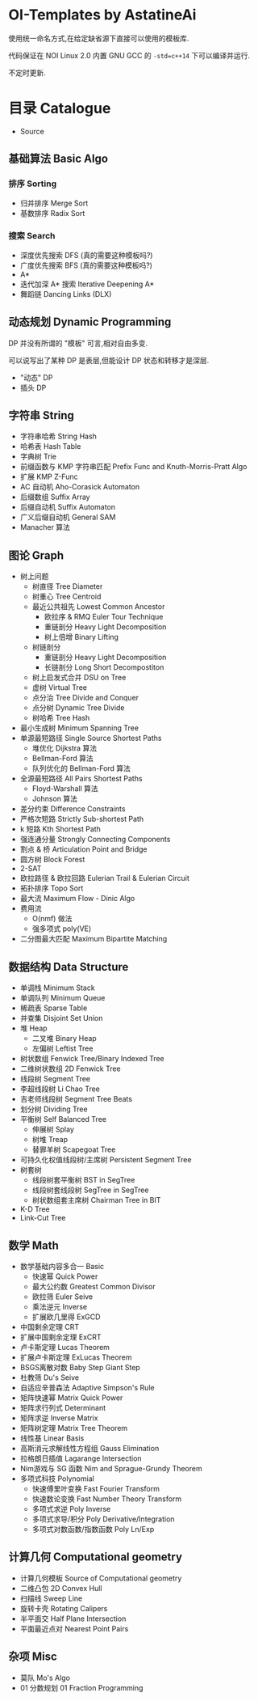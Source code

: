 # OI-Templates by AstatineAi

使用统一命名方式,在给定缺省源下直接可以使用的模板库.

代码保证在 NOI Linux 2.0 内置 GNU GCC 的 `-std=c++14` 下可以编译并运行.

不定时更新.

# 目录 Catalogue

- Source

## 基础算法 Basic Algo

### 排序 Sorting

- 归并排序 Merge Sort
- 基数排序 Radix Sort

### 搜索 Search

- 深度优先搜索 DFS (真的需要这种模板吗?)
- 广度优先搜索 BFS (真的需要这种模板吗?)
- A*
- 迭代加深 A* 搜索 Iterative Deepening A*
- 舞蹈链 Dancing Links (DLX)

## 动态规划 Dynamic Programming

DP 并没有所谓的 "模板" 可言,相对自由多变.

可以说写出了某种 DP 是表层,但能设计 DP 状态和转移才是深层.

 - "动态" DP
 - 插头 DP

## 字符串 String

- 字符串哈希 String Hash
- 哈希表 Hash Table
- 字典树 Trie
- 前缀函数与 KMP 字符串匹配 Prefix Func and Knuth-Morris-Pratt Algo
- 扩展 KMP Z-Func
- AC 自动机 Aho-Corasick Automaton
- 后缀数组 Suffix Array
- 后缀自动机 Suffix Automaton
- 广义后缀自动机 General SAM
- Manacher 算法

## 图论 Graph

- 树上问题
    - 树直径 Tree Diameter
    - 树重心 Tree Centroid
    - 最近公共祖先 Lowest Common Ancestor
        - 欧拉序 & RMQ Euler Tour Technique
        - 重链剖分 Heavy Light Decomposition
        - 树上倍增 Binary Lifting
    - 树链剖分
        - 重链剖分 Heavy Light Decomposition
        - 长链剖分 Long Short Decompostiton
    - 树上启发式合并 DSU on Tree
    - 虚树 Virtual Tree
    - 点分治 Tree Divide and Conquer
    - 点分树 Dynamic Tree Divide
    - 树哈希 Tree Hash
- 最小生成树  Minimum Spanning Tree
- 单源最短路径 Single Source Shortest Paths
    - 堆优化 Dijkstra 算法
    - Bellman-Ford 算法
    - 队列优化的 Bellman-Ford 算法
- 全源最短路径 All Pairs Shortest Paths
    - Floyd-Warshall 算法
    - Johnson 算法
- 差分约束 Difference Constraints
- 严格次短路 Strictly Sub-shortest Path
- k 短路 Kth Shortest Path
- 强连通分量 Strongly Connecting Components
- 割点 & 桥 Articulation Point and Bridge
- 圆方树 Block Forest
- 2-SAT
- 欧拉路径 & 欧拉回路 Eulerian Trail & Eulerian Circuit
- 拓扑排序 Topo Sort
- 最大流 Maximum Flow - Dinic Algo
- 费用流 
    - O(nmf) 做法
    - 强多项式 poly(VE)
- 二分图最大匹配 Maximum Bipartite Matching

## 数据结构 Data Structure

- 单调栈 Minimum Stack
- 单调队列 Minimum Queue
- 稀疏表 Sparse Table
- 并查集 Disjoint Set Union
- 堆 Heap
    - 二叉堆 Binary Heap
    - 左偏树 Leftist Tree
- 树状数组 Fenwick Tree/Binary Indexed Tree
- 二维树状数组 2D Fenwick Tree
- 线段树 Segment Tree
- 李超线段树 Li Chao Tree
- 吉老师线段树 Segment Tree Beats
- 划分树 Dividing Tree
- 平衡树 Self Balanced Tree
    - 伸展树 Splay
    - 树堆 Treap
    - 替罪羊树 Scapegoat Tree
- 可持久化权值线段树/主席树 Persistent Segment Tree
- 树套树
    - 线段树套平衡树 BST in SegTree
    - 线段树套线段树 SegTree in SegTree
    - 树状数组套主席树 Chairman Tree in BIT
- K-D Tree
- Link-Cut Tree

## 数学 Math

- 数学基础内容多合一 Basic
    - 快速幂 Quick Power
    - 最大公约数 Greatest Common Divisor
    - 欧拉筛 Euler Seive
    - 乘法逆元 Inverse
    - 扩展欧几里得 ExGCD
- 中国剩余定理 CRT
- 扩展中国剩余定理 ExCRT
- 卢卡斯定理 Lucas Theorem
- 扩展卢卡斯定理 ExLucas Theorem
- BSGS离散对数 Baby Step Giant Step
- 杜教筛 Du's Seive
- 自适应辛普森法 Adaptive Simpson's Rule
- 矩阵快速幂 Matrix Quick Power
- 矩阵求行列式 Determinant
- 矩阵求逆 Inverse Matrix
- 矩阵树定理 Matrix Tree Theorem
- 线性基 Linear Basis
- 高斯消元求解线性方程组 Gauss Elimination
- 拉格朗日插值 Lagarange Intersection
- Nim游戏与 SG 函数 Nim and Sprague-Grundy Theorem
- 多项式科技 Polynomial
    - 快速傅里叶变换 Fast Fourier Transform
    - 快速数论变换 Fast Number Theory Transform
    - 多项式求逆 Poly Inverse
    - 多项式求导/积分 Poly Derivative/Integration
    - 多项式对数函数/指数函数 Poly Ln/Exp

## 计算几何 Computational geometry

- 计算几何模板 Source of Computational geometry
- 二维凸包 2D Convex Hull
- 扫描线 Sweep Line
- 旋转卡壳 Rotating Calipers
- 半平面交 Half Plane Intersection
- 平面最近点对 Nearest Point Pairs

## 杂项 Misc

- 莫队 Mo's Algo
- 01 分数规划 01 Fraction Programming
